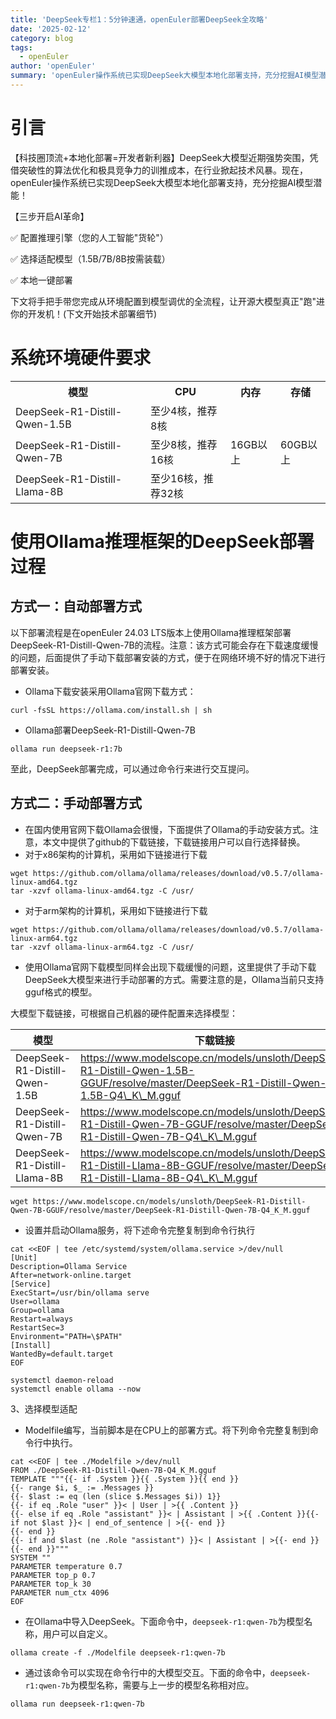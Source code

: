 ```yaml
---
title: 'DeepSeek专栏1：5分钟速通，openEuler部署DeepSeek全攻略'
date: '2025-02-12'
category: blog
tags:
  - openEuler
author: 'openEuler'
summary: 'openEuler操作系统已实现DeepSeek大模型本地化部署支持，充分挖掘AI模型潜能！'
---
```


# 引言

【科技圈顶流+本地化部署=开发者新利器】DeepSeek大模型近期强势突围，凭借突破性的算法优化和极具竞争力的训推成本，在行业掀起技术风暴。现在，openEuler操作系统已实现DeepSeek大模型本地化部署支持，充分挖掘AI模型潜能！

【三步开启AI革命】

✅ 配置推理引擎（您的人工智能"货轮"）

✅ 选择适配模型（1.5B/7B/8B按需装载）

✅ 本地一键部署

下文将手把手带您完成从环境配置到模型调优的全流程，让开源大模型真正"跑"进你的开发机！(下文开始技术部署细节)

# 系统环境硬件要求

<table>
  <tr>
    <th>模型</th>
    <th>CPU</th>
    <th>内存</th>
    <th>存储</th>
  </tr>
  <tr>
    <td>DeepSeek-R1-Distill-Qwen-1.5B</td>
    <td>至少4核，推荐8核</td>
    <td rowspan="3">16GB以上</td>
    <td rowspan="3">60GB以上</td>
  </tr>
  <tr>
    <td>DeepSeek-R1-Distill-Qwen-7B</td>
    <td>至少8核，推荐16核</td>
  </tr>
  <tr>
    <td>DeepSeek-R1-Distill-Llama-8B</td>
    <td>至少16核，推荐32核</td>
  </tr>
</table>

# 使用Ollama推理框架的DeepSeek部署过程

## 方式一：自动部署方式

以下部署流程是在openEuler 24.03 LTS版本上使用Ollama推理框架部署DeepSeek-R1-Distill-Qwen-7B的流程。注意：该方式可能会存在下载速度缓慢的问题，后面提供了手动下载部署安装的方式，便于在网络环境不好的情况下进行部署安装。

* Ollama下载安装采用Ollama官网下载方式：

```
curl -fsSL https://ollama.com/install.sh | sh
```

* Ollama部署DeepSeek-R1-Distill-Qwen-7B

```
ollama run deepseek-r1:7b
```

至此，DeepSeek部署完成，可以通过命令行来进行交互提问。

## 方式二：手动部署方式

* 在国内使用官网下载Ollama会很慢，下面提供了Ollama的手动安装方式。注意，本文中提供了github的下载链接，下载链接用户可以自行选择替换。
* 对于x86架构的计算机，采用如下链接进行下载

```
wget https://github.com/ollama/ollama/releases/download/v0.5.7/ollama-linux-amd64.tgz
tar -xzvf ollama-linux-amd64.tgz -C /usr/
```

* 对于arm架构的计算机，采用如下链接进行下载

```
wget https://github.com/ollama/ollama/releases/download/v0.5.7/ollama-linux-arm64.tgz
tar -xzvf ollama-linux-arm64.tgz -C /usr/
```

* 使用Ollama官网下载模型同样会出现下载缓慢的问题，这里提供了手动下载DeepSeek大模型来进行手动部署的方式。需要注意的是，Ollama当前只支持gguf格式的模型。

大模型下载链接，可根据自己机器的硬件配置来选择模型：

|  模型                           |  下载链接                                                                                                                                |
| --------------------------------- | ------------------------------------------------------------------------------------------------------------------------------------------ |
|  DeepSeek-R1-Distill-Qwen-1.5B  |  https://www.modelscope.cn/models/unsloth/DeepSeek-R1-Distill-Qwen-1.5B-GGUF/resolve/master/DeepSeek-R1-Distill-Qwen-1.5B-Q4\_K\_M.gguf  |
|  DeepSeek-R1-Distill-Qwen-7B    |  https://www.modelscope.cn/models/unsloth/DeepSeek-R1-Distill-Qwen-7B-GGUF/resolve/master/DeepSeek-R1-Distill-Qwen-7B-Q4\_K\_M.gguf      |
|  DeepSeek-R1-Distill-Llama-8B   |  https://www.modelscope.cn/models/unsloth/DeepSeek-R1-Distill-Llama-8B-GGUF/resolve/master/DeepSeek-R1-Distill-Llama-8B-Q4\_K\_M.gguf    |

```
wget https://www.modelscope.cn/models/unsloth/DeepSeek-R1-Distill-Qwen-7B-GGUF/resolve/master/DeepSeek-R1-Distill-Qwen-7B-Q4_K_M.gguf
```

* 设置并启动Ollama服务，将下述命令完整复制到命令行执行

```
cat <<EOF | tee /etc/systemd/system/ollama.service >/dev/null
[Unit]
Description=Ollama Service
After=network-online.target
[Service]
ExecStart=/usr/bin/ollama serve
User=ollama
Group=ollama
Restart=always
RestartSec=3
Environment="PATH=\$PATH"
[Install]
WantedBy=default.target
EOF

systemctl daemon-reload
systemctl enable ollama --now
```

3、选择模型适配

* Modelfile编写，当前脚本是在CPU上的部署方式。将下列命令完整复制到命令行中执行。

```
cat <<EOF | tee ./Modelfile >/dev/null
FROM ./DeepSeek-R1-Distill-Qwen-7B-Q4_K_M.gguf
TEMPLATE """{{- if .System }}{{ .System }}{{ end }}
{{- range $i, $_ := .Messages }}
{{- $last := eq (len (slice $.Messages $i)) 1}}
{{- if eq .Role "user" }}< | User | >{{ .Content }}
{{- else if eq .Role "assistant" }}< | Assistant | >{{ .Content }}{{- if not $last }}< | end_of_sentence | >{{- end }}
{{- end }}
{{- if and $last (ne .Role "assistant") }}< | Assistant | >{{- end }}
{{- end }}"""
SYSTEM ""
PARAMETER temperature 0.7
PARAMETER top_p 0.7
PARAMETER top_k 30
PARAMETER num_ctx 4096
EOF
```

* 在Ollama中导入DeepSeek。下面命令中，`deepseek-r1:qwen-7b`为模型名称，用户可以自定义。

```
ollama create -f ./Modelfile deepseek-r1:qwen-7b
```

* 通过该命令可以实现在命令行中的大模型交互。下面的命令中，`deepseek-r1:qwen-7b`为模型名称，需要与上一步的模型名称相对应。

```
ollama run deepseek-r1:qwen-7b
```


